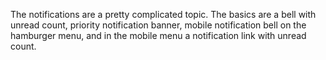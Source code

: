 The notifications are a pretty complicated topic. The basics are a bell with unread count, priority notification banner, mobile notification bell on the hamburger menu, 
and in the mobile menu a notification link with unread count.
